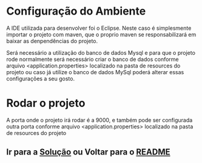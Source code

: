 # Configuração do Ambiente

A IDE utilizada para desenvolver foi o Eclipse. Neste caso é simplesmente importar o projeto com maven, que o proprio maven se responsabilizará em baixar as denpendências do projeto.

Será necessário a utilização do banco de dados Mysql e para que o projeto rode normalmente será necessário criar o banco de dados conforme arquivo <application.properties> localizado na pasta de resources do projeto ou caso já utilize o banco de dados MySql poderá alterar essas configurações a seu gosto.

# Rodar o projeto

A porta onde o projeto irá rodar é a 9000, e também pode ser configurada outra porta conforme arquivo <application.properties> localizado na pasta de resources do projeto

## Ir para a [Solução](solucao.md) ou Voltar para o [README](README.md)
